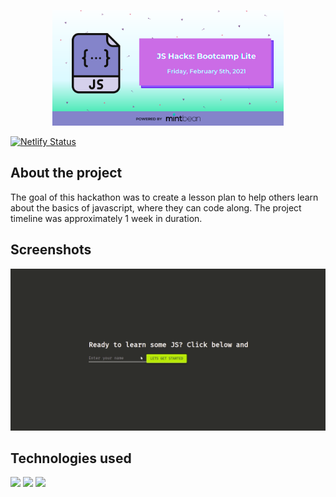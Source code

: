  <p align="center">
 <img src='/readme/hackathon.png' width='370'>
 </p>
 
[![Netlify Status](https://api.netlify.com/api/v1/badges/d929e2d2-27ea-4f1a-abd2-dc1e218f5f71/deploy-status)](https://app.netlify.com/sites/learnsomejs/deploys)

## About the project

The goal of this hackathon was to create a lesson plan to help others learn about the basics of javascript, where they can code along. The project timeline was approximately 1 week in duration.

## Screenshots

 <p align="center">
 <img src='/readme/demo.gif' width='700px'>
 </p>

## Technologies used

[<img src='https://img.icons8.com/color/344/javascript.png' height='100'>]() [<img src='https://cdn.iconscout.com/icon/free/png-256/react-3-1175109.png' height='100'>]() [<img src='https://img.icons8.com/color/344/material-ui.png' height='100'>]()
